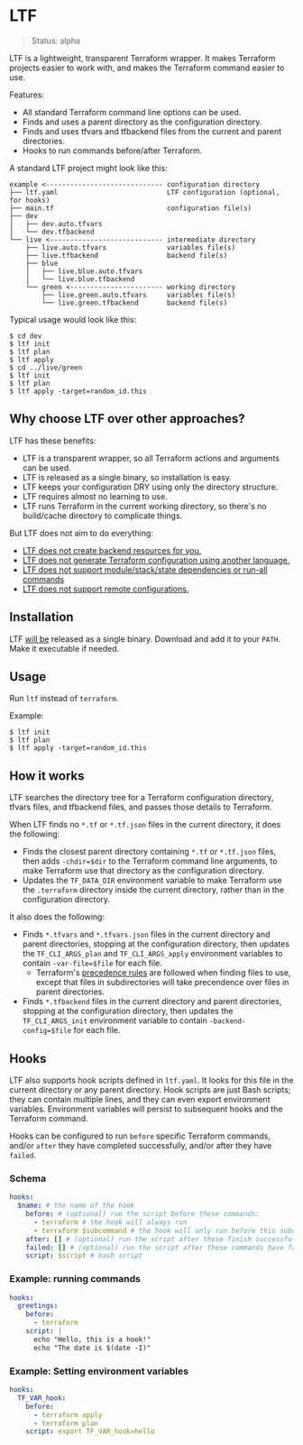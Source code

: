 # LTF

> Status: alpha

LTF is a lightweight, transparent Terraform wrapper. It makes Terraform projects easier to work with, and makes the Terraform command easier to use.

Features:

* All standard Terraform command line options can be used.
* Finds and uses a parent directory as the configuration directory.
* Finds and uses tfvars and tfbackend files from the current and parent directories.
* Hooks to run commands before/after Terraform.

A standard LTF project might look like this:

```
example <----------------------------- configuration directory
├── ltf.yaml                           LTF configuration (optional, for hooks)
├── main.tf                            configuration file(s)
├── dev
│   ├── dev.auto.tfvars
│   └── dev.tfbackend
└── live <---------------------------- intermediate directory
    ├── live.auto.tfvars               variables file(s)
    ├── live.tfbackend                 backend file(s)
    ├── blue
    │   ├── live.blue.auto.tfvars
    │   └── live.blue.tfbackend
    └── green <----------------------- working directory
        ├── live.green.auto.tfvars     variables file(s)
        └── live.green.tfbackend       backend file(s)
```

Typical usage would look like this:

```
$ cd dev
$ ltf init
$ ltf plan
$ ltf apply
$ cd ../live/green
$ ltf init
$ ltf plan
$ ltf apply -target=random_id.this
```

## Why choose LTF over other approaches?

LTF has these benefits:

* LTF is a transparent wrapper, so all Terraform actions and arguments can be used.
* LTF is released as a single binary, so installation is easy.
* LTF keeps your configuration DRY using only the directory structure.
* LTF requires almost no learning to use.
* LTF runs Terraform in the current working directory, so there's no build/cache directory to complicate things.

But LTF does not aim to do everything:

* [LTF does not create backend resources for you.](https://github.com/raymondbutcher/ltf/issues/11)
* [LTF does not generate Terraform configuration using another language.](https://github.com/raymondbutcher/ltf/issues/12)
* [LTF does not support module/stack/state dependencies or run-all commands](https://github.com/raymondbutcher/ltf/issues/13)
* [LTF does not support remote configurations.](https://github.com/raymondbutcher/ltf/issues/14)

## Installation

LTF [will be](https://github.com/raymondbutcher/ltf/issues/16) released as a single binary. Download and add it to your `PATH`. Make it executable if needed.

## Usage

Run `ltf` instead of `terraform`.

Example:

```
$ ltf init
$ ltf plan
$ ltf apply -target=random_id.this
```

## How it works

LTF searches the directory tree for a Terraform configuration directory, tfvars files, and tfbackend files, and passes those details to Terraform.

When LTF finds no `*.tf` or `*.tf.json` files in the current directory, it does the following:

* Finds the closest parent directory containing `*.tf` or `*.tf.json` files, then adds `-chdir=$dir` to the Terraform command line arguments, to make Terraform use that directory as the configuration directory.
* Updates the `TF_DATA_DIR` environment variable to make Terraform use the `.terraform` directory inside the current directory, rather than in the configuration directory.

It also does the following:

* Finds `*.tfvars` and `*.tfvars.json` files in the current directory and parent directories, stopping at the configuration directory, then updates the `TF_CLI_ARGS_plan` and `TF_CLI_ARGS_apply` environment variables to contain `-var-file=$file` for each file.
  * Terraform's [precedence rules](https://www.terraform.io/language/values/variables#variable-definition-precedence) are followed when finding files to use, except that files in subdirectories will take precendence over files in parent directories.
* Finds `*.tfbackend` files in the current directory and parent directories, stopping at the configuration directory, then updates the `TF_CLI_ARGS_init` environment variable to contain `-backend-config=$file` for each file.

## Hooks

LTF also supports hook scripts defined in `ltf.yaml`. It looks for this file in the current directory or any parent directory. Hook scripts are just Bash scripts; they can contain multiple lines, and they can even export environment variables. Environment variables will persist to subsequent hooks and the Terraform command.

Hooks can be configured to run `before` specific Terraform commands, and/or `after` they have completed successfully, and/or after they have `failed`.

### Schema

```yaml
hooks:
  $name: # the name of the hook
    before: # (optional) run the script before these commands:
      - terraform # the hook will always run
      - terraform $subcommand # the hook will only run before this subcommand
    after: [] # (optional) run the script after these finish successfully:
    failed: [] # (optional) run the script after these commands have failed:
    script: $script # bash script
```

### Example: running commands

```yaml
hooks:
  greetings:
    before:
      - terraform
    script: |
      echo "Hello, this is a hook!"
      echo "The date is $(date -I)"
```

### Example: Setting environment variables

```yaml
hooks:
  TF_VAR_hook:
    before:
      - terraform apply
      - terraform plan
    script: export TF_VAR_hook=hello
```
